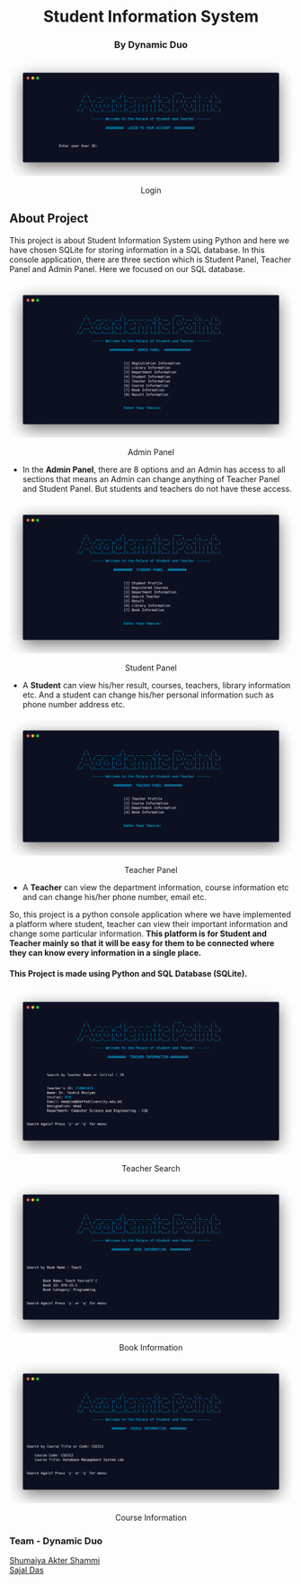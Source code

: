 <h1 align="center"><b>Student Information System
</b><br></h1>
<h3 align="center"><b>By Dynamic Duo
</b><br></h3>


![login](images/login.png)
<p align="center">Login</p>



## About Project
<p>
This project is about Student Information System using Python and here we have chosen SQLite for storing information in a SQL database. In this console application, there are three section which is Student Panel, Teacher Panel and Admin Panel. Here we focused on our SQL database. 

![admin](images/admin-panel.png)
<p align="center">Admin Panel</p>

* In the **Admin Panel**, there are 8 options and an Admin has access to all sections that means an Admin can change anything of Teacher Panel and Student Panel. But students and teachers do not have these access. 

![student](images/student-panel.png)
<p align="center">Student Panel</p>

* A **Student** can view his/her result, courses, teachers, library information etc. 
And a student can change his/her personal information such as phone number address etc. 

![teacher](images/teacher-panel.png)
<p align="center">Teacher Panel</p>

* A **Teacher** can view the department information, course information etc and can change his/her phone number, email etc. 

So, this project is a python console application where we have implemented a platform where student, teacher can view their important information and change some particular information. **This platform is for Student and Teacher mainly so that it will be easy for them to be connected where they can know every information in a single place.**
</br></p>



#### This Project is made using Python and SQL Database (SQLite).

![teacher-search](images/teacher-search.png)
<p align="center">Teacher Search</p>


![book](images/book-info.png)
<p align="center">Book Information</p>

![course](images/course-info.png)
<p align="center">Course Information</p>



### Team - Dynamic Duo
  [Shumaiya Akter Shammi](https://github.com/Shammi179)<br>
  [Sajal Das](https://github.com/sajaldas19)  
 
